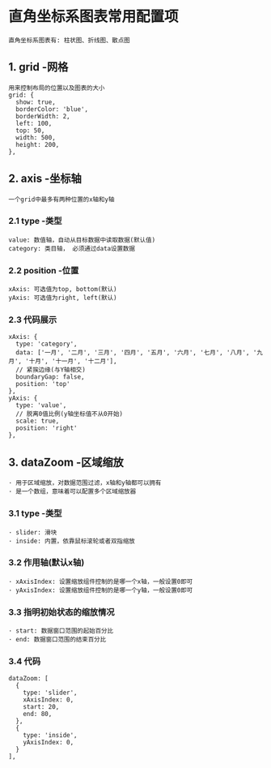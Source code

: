 # 直角坐标系图表常用配置项
```
直角坐标系图表有: 柱状图、折线图、散点图
```
## 1. grid -网格
```
用来控制布局的位置以及图表的大小
grid: {
  show: true, 
  borderColor: 'blue',
  borderWidth: 2,
  left: 100,
  top: 50,
  width: 500,
  height: 200,
},
```
## 2. axis -坐标轴
```
一个grid中最多有两种位置的x轴和y轴
```
### 2.1 type -类型
```
value: 数值轴，自动从目标数据中读取数据(默认值)
category: 类目轴， 必须通过data设置数据
```
### 2.2 position -位置
```
xAxis: 可选值为top, bottom(默认)
yAxis: 可选值为right, left(默认)
```
### 2.3 代码展示
```
xAxis: {
  type: 'category',
  data: ['一月', '二月', '三月', '四月', '五月', '六月', '七月', '八月', '九月', '十月', '十一月', '十二月'],
  // 紧挨边缘(与Y轴相交)
  boundaryGap: false,
  position: 'top'
},
yAxis: {
  type: 'value',
  // 脱离0值比例(y轴坐标值不从0开始)
  scale: true,
  position: 'right'
},
```

## 3. dataZoom -区域缩放
```
· 用于区域缩放，对数据范围过滤，x轴和y轴都可以拥有
· 是一个数组，意味着可以配置多个区域缩放器
```
### 3.1 type -类型
```
· slider: 滑块
· inside: 内置，依靠鼠标滚轮或者双指缩放
```
### 3.2 作用轴(默认x轴)
```
· xAxisIndex: 设置缩放组件控制的是哪一个x轴，一般设置0即可
· yAxisIndex: 设置缩放组件控制的是哪一个y轴，一般设置0即可
```
### 3.3 指明初始状态的缩放情况
```
· start: 数据窗口范围的起始百分比
· end: 数据窗口范围的结束百分比
```
### 3.4 代码
```
dataZoom: [
  {
    type: 'slider',
    xAxisIndex: 0,
    start: 20,
    end: 80,
  },
  {
    type: 'inside',
    yAxisIndex: 0,
  }
],
```